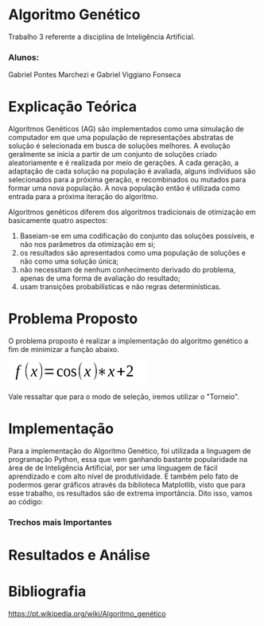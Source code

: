 # Algoritmo Genético
Trabalho 3 referente a disciplina de Inteligência Artificial.

### Alunos: 
Gabriel Pontes Marchezi e Gabriel Viggiano Fonseca

# Explicação Teórica
Algoritmos Genéticos (AG) são implementados como uma simulação de computador em que uma população de representações abstratas de solução é selecionada em busca de soluções melhores. A evolução geralmente se inicia a partir de um conjunto de soluções criado aleatoriamente e é realizada por meio de gerações. A cada geração, a adaptação de cada solução na população é avaliada, alguns indivíduos são selecionados para a próxima geração, e recombinados ou mutados para formar uma nova população. A nova população então é utilizada como entrada para a próxima iteração do algoritmo. 

Algoritmos genéticos diferem dos algoritmos tradicionais de otimização em basicamente quatro aspectos: 
1. Baseiam-se em uma codificação do conjunto das soluções possíveis, e não nos parâmetros da otimização em si;
2. os resultados são apresentados como uma população de soluções e não como uma solução única;
3. não necessitam de nenhum conhecimento derivado do problema, apenas de uma forma de avaliação do resultado;
4. usam transições probabilísticas e não regras determinísticas.

# Problema Proposto
O problema proposto é realizar a implementação do algoritmo genético a fim de minimizar a função abaixo.

![Alt text](https://github.com/gabrielviggiano/Trab03_IA_AG/blob/master/funcao2.png?raw=true "funcao algoritmo genetico")<br>

Vale ressaltar que para o modo de seleção, iremos utilizar o "Torneio".
# Implementação
Para a implementação do Algoritmo Genético, foi utilizada a linguagem de programação Python, essa que vem ganhando bastante popularidade na área de de Inteligência Artificial, por ser uma linguagem de fácil aprendizado e com alto nível de produtividade. E também pelo fato de podermos gerar gráficos através da biblioteca Matplotlib, visto que para esse trabalho, os resultados são de extrema importância.
Dito isso, vamos ao código:

### Trechos mais Importantes

# Resultados e Análise

# Bibliografia
https://pt.wikipedia.org/wiki/Algoritmo_genético

